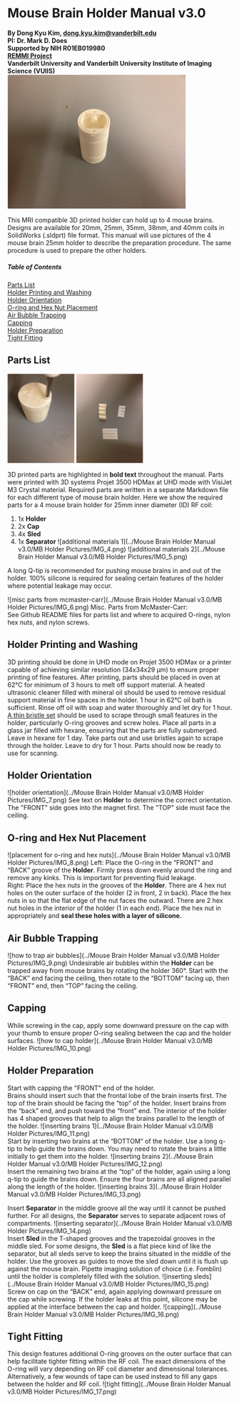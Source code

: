 # Mouse Brain Holder Manual v3.0
**By Dong Kyu Kim, dong.kyu.kim@vanderbilt.edu  
PI: Dr. Mark D. Does  
Supported by NIH R01EB019980  
[REMMI Project](https://vuiis.vumc.org/remmi/remmi.php)    
Vanderbilt University and Vanderbilt University Institute of Imaging Science (VUIIS)** <img src="https://github.com/remmi-toolbox/3D_Print/blob/master/mouse-brain-holders/mouse-brain-holder-manual-v3.0/mb-holder-pictures/img-1.png" width="400" height="300">

This MRI compatible 3D printed holder can hold up to 4 mouse brains. Designs are available for 20mm, 25mm, 35mm, 38mm, and 40mm coils in SolidWorks (.sldprt) file format. This manual will use pictures of the 4 mouse brain 25mm holder to describe the preparation procedure. The same procedure is used to prepare the other holders.

##### Table of Contents
[Parts List](#parts-list)  
[Holder Printing and Washing](#holder-printing-and-washing)  
[Holder Orientation](#holder-orientation)  
[O-ring and Hex Nut Placement](#o-ring-and-hex-nut-placement)  
[Air Bubble Trapping](#air-bubble-trapping)  
[Capping](#capping)  
[Holder Preparation](#holder-preparation)  
[Tight Fitting](#tight-fitting)  

## Parts List
<img src="https://github.com/remmi-toolbox/3D_Print/blob/master/mouse-brain-holders/mouse-brain-holder-manual-v3.0/mb-holder-pictures/img-2.png" width="150" height="200">
<img src="https://github.com/remmi-toolbox/3D_Print/blob/master/mouse-brain-holders/mouse-brain-holder-manual-v3.0/mb-holder-pictures/img-3.png" width="150" height="200">

3D printed parts are highlighted in **bold text** throughout the manual. Parts were printed with 3D systems Projet 3500 HDMax at UHD mode with VisiJet M3 Crystal material. Required parts are written in a separate Markdown file for each different type of mouse brain holder. Here we show the required parts for a 4 mouse brain holder for 25mm inner diameter (ID) RF coil:

1. 1x **Holder**
2. 2x **Cap**
3. 4x **Sled**
4. 1x **Separator**
![additional materials 1](../Mouse Brain Holder Manual v3.0/MB Holder Pictures/IMG_4.png)
![additional materials 2](../Mouse Brain Holder Manual v3.0/MB Holder Pictures/IMG_5.png)

A long Q-tip is recommended for pushing mouse brains in and out of the holder. 100% silicone is required for sealing certain features of the holder where potential leakage may occur.

![misc parts from mcmaster-carr](../Mouse Brain Holder Manual v3.0/MB Holder Pictures/IMG_6.png)
Misc. Parts from McMaster-Carr:  
See Github README files for parts list and where to acquired O-rings, nylon hex nuts, and nylon screws.

## Holder Printing and Washing
3D printing should be done in UHD mode on Projet 3500 HDMax or a printer capable of achieving similar resolution (34x34x29 µm) to ensure proper printing of fine features. After printing, parts should be placed in oven at 62°C for minimum of 3 hours to melt off support material. A heated ultrasonic cleaner filled with mineral oil should be used to remove residual support material in fine spaces in the holder. 1 hour in 62°C oil bath is sufficient. Rinse off oil with soap and water thoroughly and let dry for 1 hour.  [A thin bristle set](https://www.mcmaster.com/7396T71) should be used to scrape through small features in the holder, particularly O-ring grooves and screw holes. Place all parts in a glass jar filled with hexane, ensuring that the parts are fully submerged. Leave in hexane for 1 day. Take parts out and use bristles again to scrape through the holder. Leave to dry for 1 hour. Parts should now be ready to use for scanning.

## Holder Orientation
![holder orientation](../Mouse Brain Holder Manual v3.0/MB Holder Pictures/IMG_7.png)
See text on **Holder** to determine the correct orientation. The "FRONT" side goes into the magnet first. The "TOP" side must face the ceiling.

## O-ring and Hex Nut Placement
![placement for o-ring and hex nuts](../Mouse Brain Holder Manual v3.0/MB Holder Pictures/IMG_8.png)
Left: Place the O-ring in the “FRONT” and “BACK” groove of the **Holder**. Firmly press down evenly around the ring and remove any kinks. This is important for preventing fluid leakage.  
Right: Place the hex nuts in the grooves of the **Holder**. There are 4 hex nut holes on the outer surface of the holder (2 in front, 2 in back). Place the hex nuts in so that the flat edge of the nut faces the outward. There are 2 hex nut holes in the interior of the holder (1 in each end). Place the hex nut in appropriately and **seal these holes with a layer of silicone.**

## Air Bubble Trapping
![how to trap air bubbles](../Mouse Brain Holder Manual v3.0/MB Holder Pictures/IMG_9.png)
Undesirable air bubbles within the **Holder** can be trapped away from mouse brains by rotating the holder 360°. Start with the “BACK” end facing the ceiling, then rotate to the “BOTTOM” facing up, then “FRONT” end, then “TOP” facing the ceiling.

## Capping
While screwing in the cap, apply some downward pressure on the cap with your thumb to ensure proper O-ring sealing between the cap and the holder surfaces.
![how to cap holder](../Mouse Brain Holder Manual v3.0/MB Holder Pictures/IMG_10.png)

## Holder Preparation
Start with capping the "FRONT" end of the holder.  
Brains should insert such that the frontal lobe of the brain inserts first. The top of the brain should be facing the “top” of the holder. Insert brains from the “back” end, and push toward the “front” end. The interior of the holder has 4 shaped grooves that help to align the brains parallel to the length of the holder.
![inserting brains 1](../Mouse Brain Holder Manual v3.0/MB Holder Pictures/IMG_11.png)  
Start by inserting two brains at the “BOTTOM” of the holder. Use a long q-tip to help guide the brains down. You may need to rotate the brains a little initially to get them into the holder.
![inserting brains 2](../Mouse Brain Holder Manual v3.0/MB Holder Pictures/IMG_12.png)  
Insert the remaining two brains at the “top” of the holder, again using a long q-tip to guide the brains down. Ensure the four brains are all aligned parallel along the length of the holder.
![inserting brains 3](../Mouse Brain Holder Manual v3.0/MB Holder Pictures/IMG_13.png)

Insert **Separator** in the middle groove all the way until it cannot be pushed further. For all designs, the **Separator** serves to separate adjacent rows of compartments.
![inserting separator](../Mouse Brain Holder Manual v3.0/MB Holder Pictures/IMG_14.png)  
Insert **Sled** in the T-shaped grooves and the trapezoidal grooves in the middle sled. For some designs, the **Sled** is a flat piece kind of like the separator, but all sleds serve to keep the brains situated in the middle of the holder. Use the grooves as guides to move the sled down until it is flush up against the mouse brain. Pipette imaging solution of choice (i.e. Fomblin) until the holder is completely filled with the solution.
![inserting sleds](../Mouse Brain Holder Manual v3.0/MB Holder Pictures/IMG_15.png)  
Screw on cap on the “BACK” end, again applying downward pressure on the cap while screwing. If the holder leaks at this point, silicone may be applied at the interface between the cap and holder.
![capping](../Mouse Brain Holder Manual v3.0/MB Holder Pictures/IMG_16.png)

## Tight Fitting
This design features additional O-ring grooves on the outer surface that can help facilitate tighter fitting within the RF coil. The exact dimensions of the O-ring will vary depending on RF coil diameter and dimensional tolerances. Alternatively, a few wounds of tape can be used instead to fill any gaps between the holder and RF coil.
![tight fitting](../Mouse Brain Holder Manual v3.0/MB Holder Pictures/IMG_17.png)
